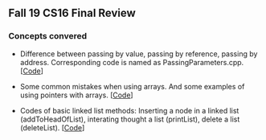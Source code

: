 ## Fall 19 CS16 Final Review    

### Concepts convered   
- Difference between passing by value, passing by reference, passing by address. Corresponding code is named as PassingParameters.cpp. [[Code](./PassingParameters.cpp)]  

- Some common mistakes when using arrays. And some examples of using pointers with arrays. [[Code](./arrayAndPointers.cpp)]

- Codes of basic linked list methods: Inserting a node in a linked list (addToHeadOfList), interating thought a list (printList), delete a list (deleteList). [[Code](./LinkedList)]